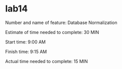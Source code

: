 # lab14
Number and name of feature: Database Normalization

Estimate of time needed to complete: 30 MIN

Start time: 9:00 AM

Finish time: 9:15 AM

Actual time needed to complete: 15 MIN